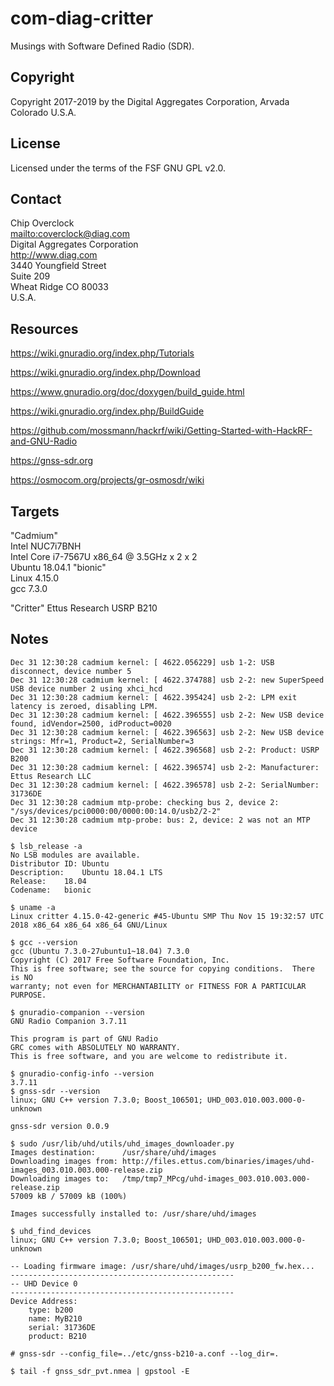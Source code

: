 # com-diag-critter

Musings with Software Defined Radio (SDR).

## Copyright

Copyright 2017-2019 by the Digital Aggregates Corporation, Arvada Colorado U.S.A.

## License

Licensed under the terms of the FSF GNU GPL v2.0.

## Contact

Chip Overclock  
<mailto:coverclock@diag.com>  
Digital Aggregates Corporation  
<http://www.diag.com>  
3440 Youngfield Street  
Suite 209  
Wheat Ridge CO 80033  
U.S.A.  

## Resources

<https://wiki.gnuradio.org/index.php/Tutorials>

<https://wiki.gnuradio.org/index.php/Download>

<https://www.gnuradio.org/doc/doxygen/build_guide.html>

<https://wiki.gnuradio.org/index.php/BuildGuide>

<https://github.com/mossmann/hackrf/wiki/Getting-Started-with-HackRF-and-GNU-Radio>

<https://gnss-sdr.org>

<https://osmocom.org/projects/gr-osmosdr/wiki>

## Targets

"Cadmium"    
Intel NUC7i7BNH    
Intel Core i7-7567U x86_64 @ 3.5GHz x 2 x 2    
Ubuntu 18.04.1 "bionic"    
Linux 4.15.0    
gcc 7.3.0    

"Critter"
Ettus Research USRP B210

## Notes

    Dec 31 12:30:28 cadmium kernel: [ 4622.056229] usb 1-2: USB disconnect, device number 5
    Dec 31 12:30:28 cadmium kernel: [ 4622.374788] usb 2-2: new SuperSpeed USB device number 2 using xhci_hcd
    Dec 31 12:30:28 cadmium kernel: [ 4622.395424] usb 2-2: LPM exit latency is zeroed, disabling LPM.
    Dec 31 12:30:28 cadmium kernel: [ 4622.396555] usb 2-2: New USB device found, idVendor=2500, idProduct=0020
    Dec 31 12:30:28 cadmium kernel: [ 4622.396563] usb 2-2: New USB device strings: Mfr=1, Product=2, SerialNumber=3
    Dec 31 12:30:28 cadmium kernel: [ 4622.396568] usb 2-2: Product: USRP B200
    Dec 31 12:30:28 cadmium kernel: [ 4622.396574] usb 2-2: Manufacturer: Ettus Research LLC
    Dec 31 12:30:28 cadmium kernel: [ 4622.396578] usb 2-2: SerialNumber: 31736DE
    Dec 31 12:30:28 cadmium mtp-probe: checking bus 2, device 2: "/sys/devices/pci0000:00/0000:00:14.0/usb2/2-2"
    Dec 31 12:30:28 cadmium mtp-probe: bus: 2, device: 2 was not an MTP device

    $ lsb_release -a
    No LSB modules are available.
    Distributor ID:	Ubuntu
    Description:	Ubuntu 18.04.1 LTS
    Release:	18.04
    Codename:	bionic

    $ uname -a
    Linux critter 4.15.0-42-generic #45-Ubuntu SMP Thu Nov 15 19:32:57 UTC 2018 x86_64 x86_64 x86_64 GNU/Linux

    $ gcc --version
    gcc (Ubuntu 7.3.0-27ubuntu1~18.04) 7.3.0
    Copyright (C) 2017 Free Software Foundation, Inc.
    This is free software; see the source for copying conditions.  There is NO
    warranty; not even for MERCHANTABILITY or FITNESS FOR A PARTICULAR PURPOSE.

    $ gnuradio-companion --version
    GNU Radio Companion 3.7.11
    
    This program is part of GNU Radio
    GRC comes with ABSOLUTELY NO WARRANTY.
    This is free software, and you are welcome to redistribute it.

    $ gnuradio-config-info --version
    3.7.11
    $ gnss-sdr --version
    linux; GNU C++ version 7.3.0; Boost_106501; UHD_003.010.003.000-0-unknown
    
    gnss-sdr version 0.0.9

    $ sudo /usr/lib/uhd/utils/uhd_images_downloader.py
    Images destination:      /usr/share/uhd/images
    Downloading images from: http://files.ettus.com/binaries/images/uhd-images_003.010.003.000-release.zip
    Downloading images to:   /tmp/tmp7_MPcg/uhd-images_003.010.003.000-release.zip
    57009 kB / 57009 kB (100%)
    
    Images successfully installed to: /usr/share/uhd/images

    $ uhd_find_devices
    linux; GNU C++ version 7.3.0; Boost_106501; UHD_003.010.003.000-0-unknown
    
    -- Loading firmware image: /usr/share/uhd/images/usrp_b200_fw.hex...
    --------------------------------------------------
    -- UHD Device 0
    --------------------------------------------------
    Device Address:
        type: b200
        name: MyB210
        serial: 31736DE
        product: B210

    # gnss-sdr --config_file=../etc/gnss-b210-a.conf --log_dir=.

    $ tail -f gnss_sdr_pvt.nmea | gpstool -E

